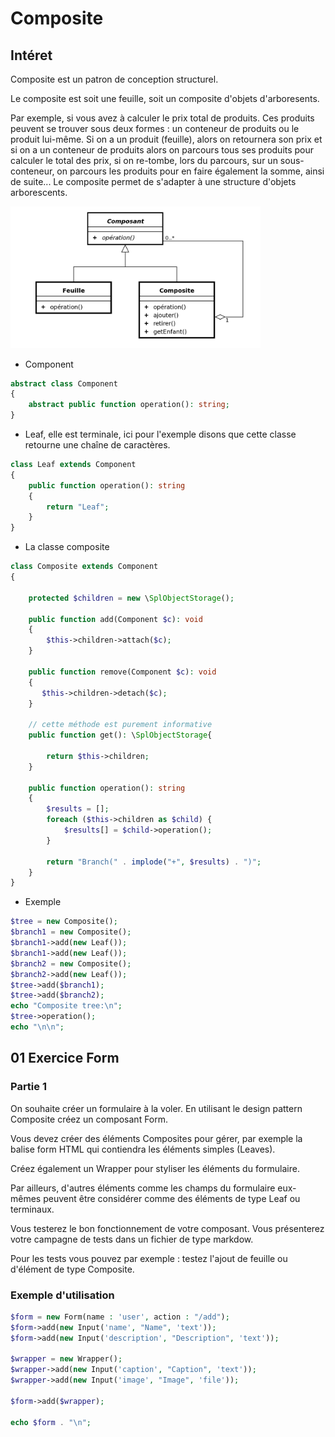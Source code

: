 # Composite

## Intéret

Composite est un patron de conception structurel.

Le composite est soit une feuille, soit un composite d'objets d'arboresents.

Par exemple, si vous avez à calculer le prix total de produits. Ces produits peuvent se trouver sous deux formes : un conteneur de produits ou le produit lui-même. Si on a un produit (feuille), alors on retournera son prix et si on a un conteneur de produits alors on parcours tous ses produits pour calculer le total des prix, si on re-tombe, lors du parcours, sur un sous-conteneur, on parcours les produits pour en faire également la somme, ainsi de suite... Le composite permet de s'adapter à une structure d'objets arborescents.


<img src="images/composite.png" width="400" />

- Component

```php
abstract class Component
{
    abstract public function operation(): string;
}
```

- Leaf, elle est terminale, ici pour l'exemple disons que cette classe retourne une chaîne de caractères.

```php
class Leaf extends Component
{
    public function operation(): string
    {
        return "Leaf";
    }
}
```

- La classe composite

```php
class Composite extends Component
{

    protected $children = new \SplObjectStorage();

    public function add(Component $c): void
    {
        $this->children->attach($c);
    }

    public function remove(Component $c): void
    {
       $this->children->detach($c);
    }

    // cette méthode est purement informative
    public function get(): \SplObjectStorage{

        return $this->children;
    }

    public function operation(): string
    {
        $results = [];
        foreach ($this->children as $child) {
            $results[] = $child->operation();
        }

        return "Branch(" . implode("+", $results) . ")";
    }
}
```

- Exemple

```php
$tree = new Composite();
$branch1 = new Composite();
$branch1->add(new Leaf());
$branch1->add(new Leaf());
$branch2 = new Composite();
$branch2->add(new Leaf());
$tree->add($branch1);
$tree->add($branch2);
echo "Composite tree:\n";
$tree->operation();
echo "\n\n";
```

## 01 Exercice Form

### Partie 1

On souhaite créer un formulaire à la voler. En utilisant le design pattern Composite créez un composant Form.

Vous devez créer des éléments Composites pour gérer, par exemple la balise form HTML qui contiendra les éléments simples (Leaves).

Créez également un Wrapper pour styliser les éléments du formulaire.

Par ailleurs, d'autres éléments comme les champs du formulaire eux-mêmes peuvent être considérer comme des éléments de type Leaf ou terminaux.

Vous testerez le bon fonctionnement de votre composant. Vous présenterez votre campagne de tests dans un fichier de type markdow.

Pour les tests vous pouvez par exemple : testez l'ajout de feuille ou d'élément de type Composite.

### Exemple d'utilisation

```php
$form = new Form(name : 'user', action : "/add");
$form->add(new Input('name', "Name", 'text'));
$form->add(new Input('description', "Description", 'text'));

$wrapper = new Wrapper();
$wrapper->add(new Input('caption', "Caption", 'text'));
$wrapper->add(new Input('image', "Image", 'file'));

$form->add($wrapper);

echo $form . "\n";
```
